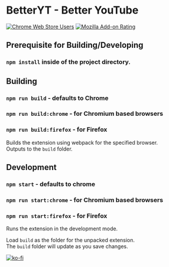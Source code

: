 # BetterYT - Better YouTube

[![Chrome Web Store Users](https://img.shields.io/chrome-web-store/users/cpdnfglecdpndafeaeingjgifjannjkm?style=for-the-badge&logo=googlechrome&label=Chrome%20Extension&color=green)](https://chromewebstore.google.com/detail/betteryt-better-youtube/cpdnfglecdpndafeaeingjgifjannjkm)
[![Mozilla Add-on Rating](https://img.shields.io/amo/rating/%7Bfe1efc84-ba8a-4b97-9f91-88991d3a52c2%7D?style=for-the-badge&logo=firefoxbrowser&label=Firefox%20Add-on&color=yellow)](https://addons.mozilla.org/en-US/firefox/addon/betteryt/)

## Prerequisite for Building/Developing

### `npm install` inside of the project directory.

## Building

### `npm run build` - defaults to Chrome

### `npm run build:chrome` - for Chromium based browsers

### `npm run build:firefox` - for Firefox

Builds the extension using webpack for the specified browser.\
Outputs to the `build` folder.

## Development

### `npm start` - defaults to chrome

### `npm run start:chrome` - for Chromium based browsers

### `npm run start:firefox` - for Firefox

Runs the extension in the development mode.

Load `build` as the folder for the unpacked extension.\
The `build` folder will update as you save changes.

[![ko-fi](https://ko-fi.com/img/githubbutton_sm.svg)](https://ko-fi.com/C0C5VAY15)
